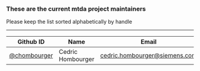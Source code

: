 ### These are the current mtda project maintainers

Please keep the list sorted alphabetically by handle

-----

| Github ID                                      | Name              | Email                           |
|------------------------------------------------|-------------------|---------------------------------|
| [@chombourger](https://github.com/chombourger) | Cedric Hombourger | <cedric.hombourger@siemens.com> |
